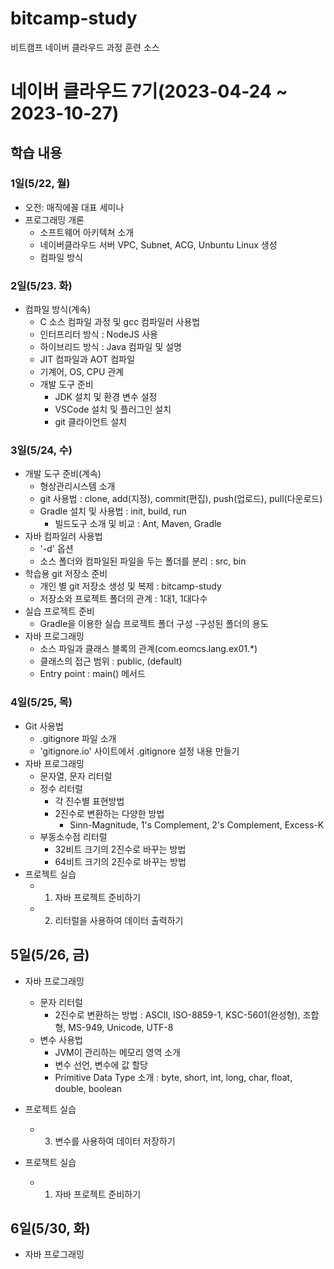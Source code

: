 # bitcamp-study
비트캠프 네이버 클라우드 과정 훈련 소스

# 네이버 클라우드 7기(2023-04-24 ~ 2023-10-27)

## 학습 내용

### 1일(5/22, 월)
  - 오전: 매직에꼴 대표 세미나
  - 프로그래밍 개론
    - 소프트웨어 아키텍쳐 소개
    - 네이버클라우드 서버 VPC, Subnet, ACG, Unbuntu Linux 생성
    - 컴파일 방식

### 2일(5/23. 화)

  - 컴파일 방식(계속)
    - C 소스 컴파일 과정 및 gcc 컴파일러 사용법
    - 인터프리터 방식 : NodeJS 사용
    - 하이브리드 방식 : Java 컴파일 및 설명
    - JIT 컴파일과 AOT 컴파일
    - 기계어, OS, CPU 관계
    - 개발 도구 준비
      - JDK 설치 및 환경 변수 설정
      - VSCode 설치 및 플러그인 설치
      - git 클라이언트 설치

### 3일(5/24, 수)

  - 개발 도구 준비(계속)
    - 형상관리시스템 소개
    - git 사용법 : clone, add(지정), commit(편집), push(업로드), pull(다운로드)
    - Gradle 설치 및 사용법 : init, build, run
      - 빌드도구 소개 및 비교 : Ant, Maven, Gradle
  - 자바 컴파일러 사용법
    - '-d' 옵션
    - 소스 폴더와 컴파일된 파일을 두는 폴더를 분리 : src, bin
  - 학습용 git 저장소 준비
    - 개인 별 git 저장소 생성 및 복제 : bitcamp-study
    - 저장소와 프로젝트 폴더의 관계 : 1대1, 1대다수
  - 실습 프로젝트 준비
    - Gradle을 이용한 실습 프로젝트 폴더 구성
    -구성된 폴더의 용도
  - 자바 프로그래밍
    - 소스 파일과 클래스 블록의 관계(com.eomcs.lang.ex01.*)
    - 클래스의 접근 범위 : public, (default)
    - Entry point : main() 메서드
  
### 4일(5/25, 목)

  - Git 사용법
    - .gitignore 파일 소개
    - 'gitignore.io' 사이트에서 .gitignore 설정 내용 만들기
  - 자바 프로그래밍
    - 문자열, 문자 리터럴
    - 정수 리터럴
      - 각 진수별 표현방법
      - 2진수로 변환하는 다양한 방법
        - Sinn-Magnitude, 1's Complement, 2's Complement, Excess-K
    - 부동소수점 리터럴
      - 32비트 크기의 2진수로 바꾸는 방법
      - 64비트 크기의 2진수로 바꾸는 방법
  - 프로젝트 실습
    - 1. 자바 프로젝트 준비하기
    - 2. 리터럴을 사용하여 데이터 출력하기

## 5일(5/26, 금)

  - 자바 프로그래밍
    - 문자 리터럴
      - 2진수로 변환하는 방법 : ASCII, ISO-8859-1, KSC-5601(완성형), 조합형, MS-949, Unicode, UTF-8
    - 변수 사용법
      - JVM이 관리하는 메모리 영역 소개
      - 변수 선언, 변수에 값 할당
      - Primitive Data Type 소개 : byte, short, int, long, char, float, double, boolean
  - 프로젝트 실습
    - 3. 변수를 사용하여 데이터 저장하기



  - 프로잭트 실습
    - 1. 자바 프로젝트 준비하기


## 6일(5/30, 화)

  - 자바 프로그래밍